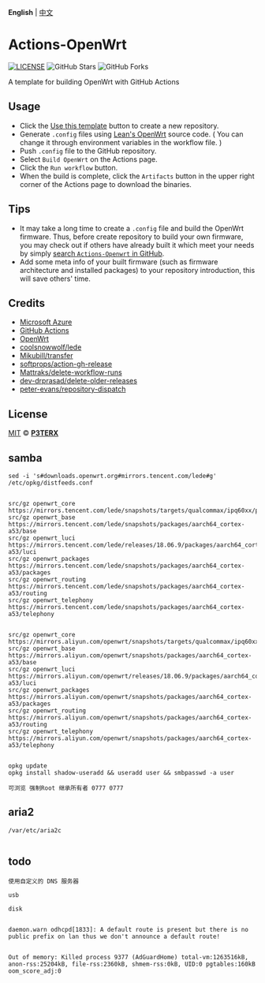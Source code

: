 **English** | [中文](https://p3terx.com/archives/build-openwrt-with-github-actions.html)

# Actions-OpenWrt

[![LICENSE](https://img.shields.io/github/license/mashape/apistatus.svg?style=flat-square&label=LICENSE)](https://github.com/P3TERX/Actions-OpenWrt/blob/master/LICENSE)
![GitHub Stars](https://img.shields.io/github/stars/P3TERX/Actions-OpenWrt.svg?style=flat-square&label=Stars&logo=github)
![GitHub Forks](https://img.shields.io/github/forks/P3TERX/Actions-OpenWrt.svg?style=flat-square&label=Forks&logo=github)

A template for building OpenWrt with GitHub Actions

## Usage

- Click the [Use this template](https://github.com/P3TERX/Actions-OpenWrt/generate) button to create a new repository.
- Generate `.config` files using [Lean's OpenWrt](https://github.com/coolsnowwolf/lede) source code. ( You can change it
  through environment variables in the workflow file. )
- Push `.config` file to the GitHub repository.
- Select `Build OpenWrt` on the Actions page.
- Click the `Run workflow` button.
- When the build is complete, click the `Artifacts` button in the upper right corner of the Actions page to download the
  binaries.

## Tips

- It may take a long time to create a `.config` file and build the OpenWrt firmware. Thus, before create repository to
  build your own firmware, you may check out if others have already built it which meet your needs by
  simply [search `Actions-Openwrt` in GitHub](https://github.com/search?q=Actions-openwrt).
- Add some meta info of your built firmware (such as firmware architecture and installed packages) to your repository
  introduction, this will save others' time.

## Credits

- [Microsoft Azure](https://azure.microsoft.com)
- [GitHub Actions](https://github.com/features/actions)
- [OpenWrt](https://github.com/openwrt/openwrt)
- [coolsnowwolf/lede](https://github.com/coolsnowwolf/lede)
- [Mikubill/transfer](https://github.com/Mikubill/transfer)
- [softprops/action-gh-release](https://github.com/softprops/action-gh-release)
- [Mattraks/delete-workflow-runs](https://github.com/Mattraks/delete-workflow-runs)
- [dev-drprasad/delete-older-releases](https://github.com/dev-drprasad/delete-older-releases)
- [peter-evans/repository-dispatch](https://github.com/peter-evans/repository-dispatch)

## License

[MIT](https://github.com/P3TERX/Actions-OpenWrt/blob/main/LICENSE) © [**P3TERX**](https://p3terx.com)

## samba

```shell
sed -i 's#downloads.openwrt.org#mirrors.tencent.com/lede#g' /etc/opkg/distfeeds.conf


src/gz openwrt_core https://mirrors.tencent.com/lede/snapshots/targets/qualcommax/ipq60xx/packages
src/gz openwrt_base https://mirrors.tencent.com/lede/snapshots/packages/aarch64_cortex-a53/base
src/gz openwrt_luci https://mirrors.tencent.com/lede/releases/18.06.9/packages/aarch64_cortex-a53/luci
src/gz openwrt_packages https://mirrors.tencent.com/lede/snapshots/packages/aarch64_cortex-a53/packages
src/gz openwrt_routing https://mirrors.tencent.com/lede/snapshots/packages/aarch64_cortex-a53/routing
src/gz openwrt_telephony https://mirrors.tencent.com/lede/snapshots/packages/aarch64_cortex-a53/telephony


src/gz openwrt_core https://mirrors.aliyun.com/openwrt/snapshots/targets/qualcommax/ipq60xx/packages
src/gz openwrt_base https://mirrors.aliyun.com/openwrt/snapshots/packages/aarch64_cortex-a53/base
src/gz openwrt_luci https://mirrors.aliyun.com/openwrt/releases/18.06.9/packages/aarch64_cortex-a53/luci
src/gz openwrt_packages https://mirrors.aliyun.com/openwrt/snapshots/packages/aarch64_cortex-a53/packages
src/gz openwrt_routing https://mirrors.aliyun.com/openwrt/snapshots/packages/aarch64_cortex-a53/routing
src/gz openwrt_telephony https://mirrors.aliyun.com/openwrt/snapshots/packages/aarch64_cortex-a53/telephony


opkg update
opkg install shadow-useradd && useradd user && smbpasswd -a user

可浏览 强制Root 继承所有者 0777 0777
```

## aria2

````shell
/var/etc/aria2c


````


## todo

```shell
使用自定义的 DNS 服务器

usb 

disk


daemon.warn odhcpd[1833]: A default route is present but there is no public prefix on lan thus we don't announce a default route!


Out of memory: Killed process 9377 (AdGuardHome) total-vm:1263516kB, anon-rss:25204kB, file-rss:2360kB, shmem-rss:0kB, UID:0 pgtables:160kB oom_score_adj:0



```

